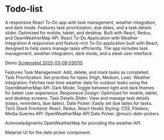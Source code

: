 # Todo-list
A responsive React To-Do app with task management, weather integration, and dark mode. Features task prioritization, due dates, and a task details slider. Optimized for mobile, tablet, and desktop. Built with React, Redux, and OpenWeatherMap API.
React To-Do Application with Weather Integration
A responsive and feature-rich To-Do application built with React, designed to help users manage tasks efficiently. The app includes task management, weather integration, dark mode, and a sleek user interface.

Demo
[Screenshot 2025-03-09 030115](https://github.com/user-attachments/assets/0c5fdcd9-a19d-4268-bb4d-3c3207f689e2)



Features
Task Management: Add, delete, and mark tasks as completed.
Task Prioritization: Set priorities for tasks (High, Medium, Low).
Weather Integration: Fetches real-time weather data for outdoor tasks using the OpenWeatherMap API.
Dark Mode: Toggle between light and dark themes for better user experience.
Responsive Design: Optimized for mobile, tablet, and desktop screens.
Task Details Slider: View and manage task details (steps, reminders, due dates).
Date Picker: Easily set due dates for tasks.
Tech Stack
Frontend: React, Redux, React Hooks
Styling: CSS, Flexbox, Media Queries
API: OpenWeatherMap API
Date Picker: @mui/x-date-pickers

Acknowledgments
OpenWeatherMap for providing the weather API.

Material-UI for the date picker component.
